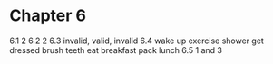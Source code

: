 # Chapter 6

6.1
2
6.2
2
6.3
invalid, valid, invalid
6.4
wake up
exercise
shower
get dressed
brush teeth
eat breakfast
pack lunch
6.5
1 and 3
